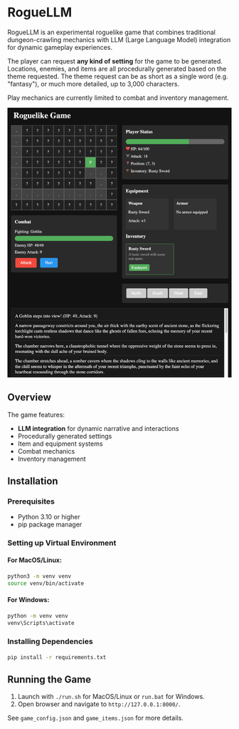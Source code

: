 # RogueLLM

RogueLLM is an experimental roguelike game that combines traditional dungeon-crawling
mechanics with LLM (Large Language Model) integration for dynamic gameplay experiences.

The player can request **any kind of setting** for the game to be generated.
Locations, enemies, and items are all procedurally generated based on the theme requested.
The theme request can be as short as a single word (e.g. "fantasy"), or much more detailed,
up to 3,000 characters.

Play mechanics are currently limited to combat and inventory management.

![Screenshot](docs/roguellm_sshot_01.png)

## Overview

The game features:
- **LLM integration** for dynamic narrative and interactions
- Procedurally generated settings
- Item and equipment systems
- Combat mechanics
- Inventory management

## Installation

### Prerequisites
- Python 3.10 or higher
- pip package manager

### Setting up Virtual Environment

#### For MacOS/Linux:
```bash
python3 -m venv venv
source venv/bin/activate
```

#### For Windows:
```bash
python -m venv venv
venv\Scripts\activate
```

### Installing Dependencies
```bash
pip install -r requirements.txt
```

## Running the Game
1. Launch with `./run.sh` for MacOS/Linux or `run.bat` for Windows.
2. Open browser and navigate to `http://127.0.0.1:8000/`.

See `game_config.json` and `game_items.json` for more details.
